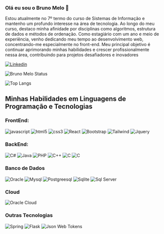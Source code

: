 ### Olá eu sou o Bruno Melo 👋

Estou atualmente no 7º termo do curso de Sistemas de Informação e mantenho um profundo interesse na área de tecnologia. Ao longo do meu curso, destaco minha afinidade por disciplinas como algoritmos, estrutura de dados e métodos de ordenação. Como estagiário com um ano e meio de experiência, venho dedicando meu tempo ao desenvolvimento web, concentrando-me especialmente no front-end. Meu principal objetivo é continuar aprimorando minhas habilidades e crescer profissionalmente nessa área, contribuindo para projetos desafiadores e inovadores

[![Linkedin](https://img.shields.io/badge/LinkedIn-0077B5?style=for-the-badge&logo=linkedin&logoColor=white
)](https://www.linkedin.com/in/bruno-melo-246829187/)

![Bruno Melo Status](https://github-readme-stats.vercel.app/api?username=brunomelo283&show_icons=true)

![Top Langs](https://github-readme-stats.vercel.app/api/top-langs/?username=brunomelo283&size_weight=0.3&count_weight=0.3&hide=html,css)


## Minhas Habilidades em Linguagens de Programação e Tecnologias


### FrontEnd:

<div style="display: inline_block">
    <img align="center" alt="javascript" src="https://img.shields.io/badge/JavaScript-F7DF1E?style=for-the-badge&logo=javascript&logoColor=black">
    <img align="center" alt="html5" src="https://img.shields.io/badge/HTML5-E34F26?style=for-the-badge&logo=html5&logoColor=white">
    <img align="center" alt="css3" src="https://img.shields.io/badge/CSS3-1572B6?style=for-the-badge&logo=css3&logoColor=white">
    <img align="center" alt="React" src="https://img.shields.io/badge/React-20232A?style=for-the-badge&logo=react&logoColor=61DAFB">
    <img align="center" alt="Bootstrap" src="https://img.shields.io/badge/Bootstrap-563D7C?style=for-the-badge&logo=bootstrap&logoColor=white">
    <img align="center" alt="Tailwind" src="https://img.shields.io/badge/Tailwind_CSS-38B2AC?style=for-the-badge&logo=tailwind-css&logoColor=white">
    <img align="center" alt="Jquery" src="https://img.shields.io/badge/jQuery-0769AD?style=for-the-badge&logo=jquery&logoColor=white">

</div>


### BackEnd:

<div style="display: inline_block">
    <img align="center" alt="C#" src="https://img.shields.io/badge/C%23-239120?style=for-the-badge&logo=c-sharp&logoColor=white">
    <img align="center" alt="Java" src="https://img.shields.io/badge/Java-ED8B00?style=for-the-badge&logo=openjdk&logoColor=white">
    <img align="center" alt="PHP" src="https://img.shields.io/badge/PHP-777BB4?style=for-the-badge&logo=php&logoColor=white">
    <img align="center" alt="C++" src="https://img.shields.io/badge/C%2B%2B-00599C?style=for-the-badge&logo=c%2B%2B&logoColor=white">
    <img align="center" alt="C" src="https://img.shields.io/badge/C-00599C?style=for-the-badge&logo=c&logoColor=white">
     <img align="center" alt="C" src="https://img.shields.io/badge/Python-3776AB?style=for-the-badge&logo=python&logoColor=white">
   

</div>




### Banco de Dados

<div style="display: inline_block">
    <img align="center" alt="Oracle" src="https://img.shields.io/badge/Oracle-F80000?style=for-the-badge&logo=Oracle&logoColor=white">
    <img align="center" alt="Mysql" src="https://img.shields.io/badge/MySQL-005C84?style=for-the-badge&logo=mysql&logoColor=white">
    <img align="center" alt="Postgreesql" src="https://img.shields.io/badge/PostgreSQL-316192?style=for-the-badge&logo=postgresql&logoColor=white">
    <img align="center" alt="Sqlite" src="https://img.shields.io/badge/SQLite-07405E?style=for-the-badge&logo=sqlite&logoColor=white">
    <img align="center" alt="Sql Server" src="https://img.shields.io/badge/Microsoft_SQL_Server-CC2927?style=for-the-badge&logo=microsoft-sql-server&logoColor=white">
   

</div>


### Cloud

<div style="display: inline_block">
    <img align="center" alt="Oracle Cloud" src="https://img.shields.io/badge/Oracle-F80000?style=for-the-badge&logo=oracle&logoColor=black">
   
   

</div>


### Outras Tecnologias

<div style="display: inline_block">
    <img align="center" alt="Spring" src="https://img.shields.io/badge/Spring-6DB33F?style=for-the-badge&logo=spring&logoColor=white">
    <img align="center" alt="Flask" src="https://img.shields.io/badge/Flask-000000?style=for-the-badge&logo=flask&logoColor=white">
    <img align="center" alt="Json Web Tokens" src="https://img.shields.io/badge/json%20web%20tokens-323330?style=for-the-badge&logo=json-web-tokens&logoColor=pink">
   
   

</div>
